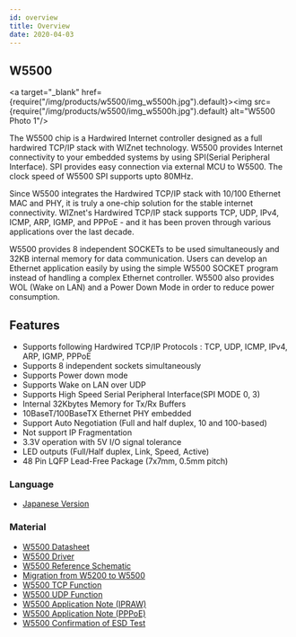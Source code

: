```yaml
---
id: overview
title: Overview
date: 2020-04-03
---
```


## W5500


<a target="_blank" href={require("/img/products/w5500/img_w5500h.jpg").default}><img src={require("/img/products/w5500/img_w5500h.jpg").default} alt="W5500 Photo 1"/></a>

The W5500 chip is a Hardwired Internet controller designed as a full
hardwired TCP/IP stack with WIZnet technology. W5500 provides Internet
connectivity to your embedded systems by using SPI(Serial Peripheral
Interface). SPI provides easy connection via external MCU to W5500. The
clock speed of W5500 SPI supports upto 80MHz.

Since W5500 integrates the Hardwired TCP/IP stack with 10/100 Ethernet
MAC and PHY, it is truly a one-chip solution for the stable internet
connectivity. WIZnet's Hardwired TCP/IP stack supports TCP, UDP, IPv4,
ICMP, ARP, IGMP, and PPPoE - and it has been proven through various
applications over the last decade.

W5500 provides 8 independent SOCKETs to be used simultaneously and 32KB
internal memory for data communication. Users can develop an Ethernet
application easily by using the simple W5500 SOCKET program instead of
handling a complex Ethernet controller. W5500 also provides WOL (Wake on
LAN) and a Power Down Mode in order to reduce power consumption.

## Features

  - Supports following Hardwired TCP/IP Protocols : TCP, UDP, ICMP,
    IPv4, ARP, IGMP, PPPoE
  - Supports 8 independent sockets simultaneously
  - Supports Power down mode
  - Supports Wake on LAN over UDP
  - Supports High Speed Serial Peripheral Interface(SPI MODE 0, 3)
  - Internal 32Kbytes Memory for Tx/Rx Buffers
  - 10BaseT/100BaseTX Ethernet PHY embedded
  - Support Auto Negotiation (Full and half duplex, 10 and 100-based)
  - Not support IP Fragmentation
  - 3.3V operation with 5V I/O signal tolerance
  - LED outputs (Full/Half duplex, Link, Speed, Active)
  - 48 Pin LQFP Lead-Free Package (7x7mm, 0.5mm pitch)

### Language

  - [Japanese Version](japanese_v)

### Material

  - [W5500 Datasheet](Datasheet.md)
  - [W5500 Driver](driver)
  - [W5500 Reference Schematic](Ref._Schematic.md)
  - [Migration from W5200 to W5500](migration_from_w5200)
  - [W5500 TCP Function](Application/TCP.md)
  - [W5500 UDP Function](Application/UDP.md)
  - [W5500 Application Note (IPRAW)](Application/IPRAW.md)
  - [W5500 Application Note (PPPoE)](Application/PPPoE.md)
  - [W5500 Confirmation of ESD Test](Application/SPI_Performance.md)
